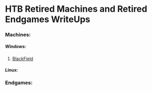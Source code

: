 # HTB Retired Machines and Retired Endgames WriteUps

### Machines:

##### Windows:
1. [BlackField](/Machines/BlackField_WriteUp.pdf)

##### Linux:


### Endgames:
